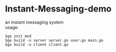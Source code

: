 # Instant-Messaging-demo

an instant messaging system   
usage:
```
$go init mod
$go build -o server server.go user.go main.go
$go build -o client client.go
```
